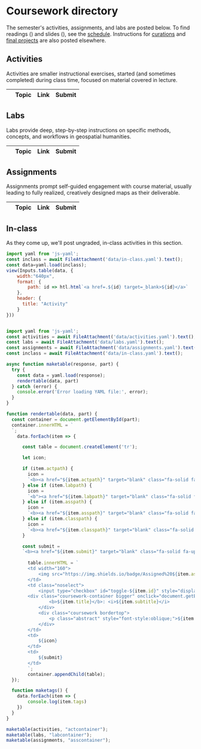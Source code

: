 <head>
    <script src="https://kit.fontawesome.com/cd46d92837.js" crossorigin="anonymous"></script>
</head>

# Coursework directory

The semester's activities, assignments, and labs are posted below. To find readings (<span class="fa-solid fa-book smaller"></span>) and slides (<span class="fa-solid fa-person-chalkboard smaller"></span>), see the [schedule](schedule). Instructions for [curations](curations) and [final projects](final) are also posted elsewhere.

## Activities

Activities are smaller instructional exercises, started (and sometimes completed) during class time, focused on material covered in lecture.


<div class="headless">
<table>
    <thead>
        <tr>
            <th></th>
            <th>Topic</th>
            <th>Link</th>
            <th>Submit</th>
        </tr>
    </thead>
    <tbody id="actcontainer">
    </tbody>
</table>
</div>

## Labs

Labs provide deep, step-by-step instructions on specific methods, concepts, and workflows in geospatial humanities.

<div class="headless">
<table>
    <thead>
        <tr>
            <th></th>
            <th>Topic</th>
            <th>Link</th>
            <th>Submit</th>
        </tr>
    </thead>
    <tbody id="labcontainer">
    </tbody>
</table>
</div>

## Assignments

Assignments prompt self-guided engagement with course material, usually leading to fully realized, creatively designed maps as their deliverable.


<div class="headless">
<table>
    <thead>
        <tr>
            <th></th>
            <th>Topic</th>
            <th>Link</th>
            <th>Submit</th>
        </tr>
    </thead>
    <tbody id="asscontainer">
    </tbody>
</table>
</div>

## In-class

As they come up, we'll post ungraded, in-class activities in this section.

<div class="headless">

```js
import yaml from 'js-yaml';
const inclass = await FileAttachment('data/in-class.yaml').text();
const data=yaml.load(inclass);
view(Inputs.table(data, {
    width:"640px",
    format: {
        path: id => htl.html`<a href=.${id} target=_blank>${id}</a>`
    },
    header: {
      title: "Activity"
    }
}))
```

</div>

```js

import yaml from 'js-yaml';
const activities = await FileAttachment('data/activities.yaml').text();
const labs = await FileAttachment('data/labs.yaml').text();
const assignments = await FileAttachment('data/assignments.yaml').text();
const inclass = await FileAttachment('data/in-class.yaml').text();

async function maketable(response, part) {
  try {
    const data = yaml.load(response);
    rendertable(data, part)
  } catch (error) {
    console.error('Error loading YAML file:', error);
  }
}

function rendertable(data, part) {
  const container = document.getElementById(part);
  container.innerHTML = `
  `;
    data.forEach(item => {

      const table = document.createElement('tr');

      let icon;

      if (item.actpath) {
        icon = 
        `<b><a href="${item.actpath}" target="blank" class="fa-solid fa-pen icon"></a></b>`
      } else if (item.labpath) {
        icon = 
        `<b"><a href="${item.labpath}" target="blank" class="fa-solid fa-computer icon"></a></b>`
      } else if (item.asspath) {
        icon = 
        `<b><a href="${item.asspath}" target="blank" class="fa-solid fa-compass-drafting icon"></a></b>`
      } else if (item.classpath) {
        icon = 
        `<b><a href="${item.classpath}" target="blank" class="fa-solid fa-scroll icon"></a></b>`
      }

      const submit =
      `<b><a href="${item.submit}" target="blank" class="fa-solid fa-upload icon"></a></b>`
        
        table.innerHTML = `
        <td width="160">
            <img src="https://img.shields.io/badge/Assigned%20${item.assigned}-Due%20${item.due}-C552B5?labelColor=101656" width="160";>
        </td>
        <td class="noselect">
            <input type="checkbox" id="toggle-${item.id}" style="display: none;">
        <div class="coursework-container bigger" onclick="document.getElementById('toggle-${item.id}').click();">
                <b>${item.title}</b>: <i>${item.subtitle}</i>
            </div>
            <div class="coursework bordertop">
                <p class="abstract" style="font-style:oblique;">${item.description}</p>
            </div>
        </td>
        <td>
            ${icon}
        </td>
        <td>
            ${submit}
        </td>
        `;
        container.appendChild(table);
  });

  function maketags() {
    data.forEach(item => {
        console.log(item.tags)
    }) 
  }
}

maketable(activities, "actcontainer");
maketable(labs, "labcontainer");
maketable(assignments, "asscontainer");

```

<body>
